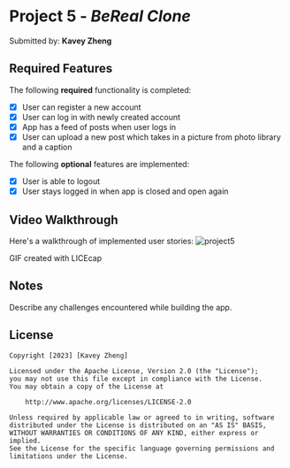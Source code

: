 # Project 5 - *BeReal Clone*

Submitted by: **Kavey Zheng**

## Required Features

The following **required** functionality is completed:

- [x] User can register a new account
- [x] User can log in with newly created account
- [x] App has a feed of posts when user logs in
- [x] User can upload a new post which takes in a picture from photo library and a caption	
 
The following **optional** features are implemented:

- [x] User is able to logout
- [x] User stays logged in when app is closed and open again	

## Video Walkthrough

Here's a walkthrough of implemented user stories:
![project5](https://user-images.githubusercontent.com/109322859/228392324-c74da07f-57bd-46d1-a608-2eca80555bdc.gif)

GIF created with LICEcap  

## Notes

Describe any challenges encountered while building the app.

## License

    Copyright [2023] [Kavey Zheng]

    Licensed under the Apache License, Version 2.0 (the "License");
    you may not use this file except in compliance with the License.
    You may obtain a copy of the License at

        http://www.apache.org/licenses/LICENSE-2.0

    Unless required by applicable law or agreed to in writing, software
    distributed under the License is distributed on an "AS IS" BASIS,
    WITHOUT WARRANTIES OR CONDITIONS OF ANY KIND, either express or implied.
    See the License for the specific language governing permissions and
    limitations under the License.
